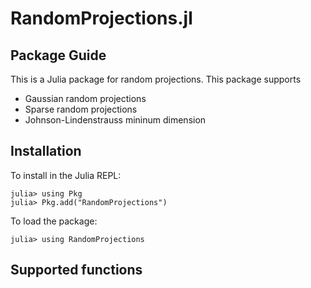 # RandomProjections.jl
## Package Guide
This is a Julia package for random projections. This package supports
- Gaussian random projections
- Sparse random projections
- Johnson-Lindenstrauss mininum dimension

## Installation
To install in the Julia REPL:
```julia-repl
julia> using Pkg
julia> Pkg.add("RandomProjections")
```

To load the package:
```julia-repl
julia> using RandomProjections
```

## Supported functions
```@index
```




